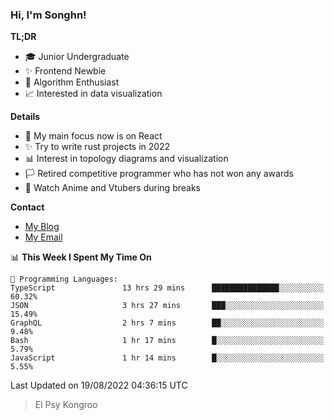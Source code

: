 ### Hi, I'm Songhn!

**TL;DR**

- 🎓 Junior Undergraduate
- ✨ Frontend Newbie
- 🎈 Algorithm Enthusiast
- 📈 Interested in data visualization

**Details**

- 🎯 My main focus now is on React
- ✨ Try to write rust projects in 2022
- 📊 Interest in topology diagrams and visualization
- 🏳️ Retired competitive programmer who has not won any awards
- 🍵 Watch Anime and Vtubers during breaks

**Contact**
- [My Blog](https://blog.songhn.com)
- [My Email](mailto:songhn233@gmail.com)

<!--START_SECTION:waka-->
📊 **This Week I Spent My Time On** 

```text
💬 Programming Languages: 
TypeScript               13 hrs 29 mins      ███████████████░░░░░░░░░░   60.32% 
JSON                     3 hrs 27 mins       ███░░░░░░░░░░░░░░░░░░░░░░   15.49% 
GraphQL                  2 hrs 7 mins        ██░░░░░░░░░░░░░░░░░░░░░░░   9.48% 
Bash                     1 hr 17 mins        █░░░░░░░░░░░░░░░░░░░░░░░░   5.79% 
JavaScript               1 hr 14 mins        █░░░░░░░░░░░░░░░░░░░░░░░░   5.55%

```


 Last Updated on 19/08/2022 04:36:15 UTC
<!--END_SECTION:waka-->

> El Psy Kongroo
